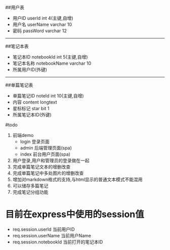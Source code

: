 ##用户表
- 用户ID userId int 4(主键,自增)
- 用户名 userName varchar 10
- 密码 passWord varchar 12
---

##笔记本表
- 笔记本ID notebookId int 5(主键,自增)
- 笔记本名称 notebookName varchar 10
- 所属用户ID(外键)
---

##单篇笔记表
- 单篇笔记ID noteId int 10(主键,自增)
- 内容 content longtext
- 星标标记 star bit 1
- 所属笔记本ID(外键)

#todo
1. 前端demo
    - login 登录页面
    - admin 后端管理页面(spa)
    - index 前台用户页面(spa)
2. 用户登录,用户和管理员的登录做在一起
3. 完成单篇笔记文本的增删改查
4. 完成单篇笔记中多处图片的增删改查
5. 增加对markdown格式的支持,与html显示的普通文本模式不能混用
6. 可以储存多篇笔记
7. 完成笔记分组功能

# 目前在express中使用的session值
- req.session.userId 当前用户ID
- req.session.userName 当前用户Name
- req.session.notebookId 当前打开的笔记本ID